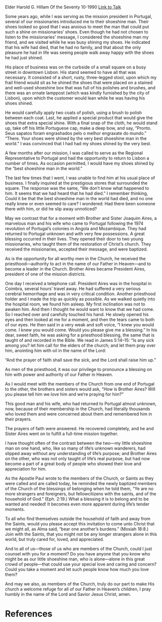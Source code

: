 Elder Harold G. Hillam
Of the Seventy
10-1990
[Link to Talk](https://www.churchofjesuschrist.org/study/general-conference/1990/10/no-more-strangers-and-foreigners?lang=eng)

Some years ago, while I was serving as the mission president in Portugal, several of our missionaries introduced me to their shoeshine man. Their shoes looked so good that I was anxious to meet the man that could put such a shine on missionaries’ shoes. Even though he had not chosen to listen to the missionaries’ message, I considered the shoeshine man my friend, and we visited while he was busy shining my shoes. He indicated that his wife had died, that he had no family, and that about the only pleasure he had in life was seeing people walk away happy with the shoes he had just shined.

His place of business was on the curbside of a small square on a busy street in downtown Lisbon. His stand seemed to have all that was necessary. It consisted of a short, rusty, three-legged stool, upon which my frail friend would sit as he shined the shoes that were placed on a stained and well-used shoeshine box that was full of his polishes and brushes, and there was an ornate lamppost (which was kindly furnished by the city of Lisbon), upon which the customer would lean while he was having his shoes shined.

He would carefully apply two coats of polish, using a brush to polish between each coat. Last, he applied a special product that would give the shoes that extra special shine. With a final snap of the cloth, he would stand up, take off his little Portuguese cap, make a deep bow, and say, “Pronto. Seus sapatos foram engrashados pelo o melhor engraxate do mundo.” “There. Your shoes were shined by the very best shoeshine man in the world.” I was convinced that I had had my shoes shined by the very best.

A few months after our mission, I was called to serve as the Regional Representative to Portugal and had the opportunity to return to Lisbon a number of times. As occasion permitted, I would have my shoes shined by the “best shoeshine man in the world.”

The last few times that I went, I was unable to find him at his usual place of business. I finally inquired at the prestigious stores that surrounded the square. The response was the same, “We don’t know what happened to him. It seems that we had heard that he had died.” I remember thinking, Could it be that the best shoeshine man in the world had died, and no one really knew or even seemed to care? I wondered: Had there been someone there with him, or did he slip away unnoticed?

May we contrast that for a moment with Brother and Sister Joaquim Aires, a marvelous man and his wife who came to Portugal following the 1974 revolution of Portugal’s colonies in Angola and Mozambique. They had returned to Portugal unknown and with very few possessions. A great blessing occurred in their lives. They opened their door to two young missionaries, who taught them of the restoration of Christ’s church. They received the missionaries, accepted their message, and were baptized.

As is the opportunity for all worthy men in the Church, he received the priesthood—authority to act in the name of our Father in Heaven—and to become a leader in the Church. Brother Aires became President Aires, president of one of the mission districts.

One day I received a telephone call. President Aires was in the hospital in Coimbra, several hours’ travel away. He had suffered a very serious cerebral hemorrhage and was in very critical condition. Another priesthood holder and I made the trip as quickly as possible. As we walked quietly into the hospital room, we found him asleep. My first inclination was not to awaken him. And then I thought he would want to know that we had come. So I reached over and carefully touched his hand. He slowly opened his eyes and then looked at me for a moment, and then the tears came to both of our eyes. He then said in a very weak and soft voice, “I knew you would come. I knew you would come. Would you please give me a blessing.” In his dear, sweet faith, he was asking for a priesthood blessing, the same that is taught of and recorded in the Bible. We read in James 5:14–15: “Is any sick among you? let him call for the elders of the church; and let them pray over him, anointing him with oil in the name of the Lord:

“And the prayer of faith shall save the sick, and the Lord shall raise him up.”

As men of the priesthood, it was our privilege to pronounce a blessing on him with power and authority of our Father in Heaven.

As I would meet with the members of the Church from one end of Portugal to the other, the brothers and sisters would ask, “How is Brother Aires? Will you please tell him we love him and we’re praying for him?”

This good man and his wife, who had returned to Portugal almost unknown, now, because of their membership in the Church, had literally thousands who loved them and were concerned about them and remembered him in their prayers.

The prayers of faith were answered. He recovered completely, and he and Sister Aires went on to fulfill a full-time mission together.

I have thought often of the contrast between the two—my little shoeshine man on one hand, who, like so many of life’s unknown wanderers, had slipped away without any understanding of life’s purpose; and Brother Aires on the other, who was not only taught of life’s real purpose, but had now become a part of a great body of people who showed their love and appreciation for him.

As the Apostle Paul wrote to the members of the Church, or Saints as they were called and are called today, he reminded the newly baptized members of the Church of the blessings of belonging when he told them, “Ye are no more strangers and foreigners, but fellowcitizens with the saints, and of the household of God.” (Eph. 2:19.) What a blessing it is to belong and to be wanted and needed! It becomes even more apparent during life’s tender moments.

To all who find themselves outside the household of faith and away from the Saints, would you please accept this invitation to come unto Christ that we might all, as Alma said, “bear one another’s burdens.” (Mosiah 18:8.) Join with the Saints, that you might not be any longer strangers alone in this world, but truly cared for, loved, and appreciated.

And to all of us—those of us who are members of the Church, could I just counsel with you for a moment? Do you have anyone that you know who might be as our little shoeshine man, who is alone—alone in this great crowd of people—that could use your special love and caring and concern? Could you take a moment and let such people know how much you love them?

And may we also, as members of the Church, truly do our part to make His church a welcome refuge for all of our Father in Heaven’s children, I pray humbly in the name of the Lord and Savior Jesus Christ, amen.

# References
